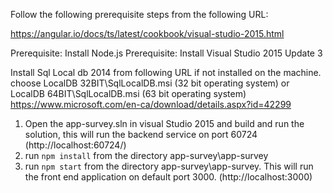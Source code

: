 Follow the following prerequisite steps from the following URL:

https://angular.io/docs/ts/latest/cookbook/visual-studio-2015.html

Prerequisite: Install Node.js
Prerequisite: Install Visual Studio 2015 Update 3

Install Sql Local db 2014 from following URL if not installed on the machine. choose LocalDB 32BIT\SqlLocalDB.msi (32 bit operating system) or LocalDB 64BIT\SqlLocalDB.msi (63 bit operating system)
https://www.microsoft.com/en-ca/download/details.aspx?id=42299

1. Open the app-survey.sln in visual Studio 2015 and build and run the solution, this will run the backend service on port 60724 (http://localhost:60724/)
2. run `npm install` from the directory app-survey\app-survey
3. run `npm start` from the directory app-survey\app-survey. This will run the front end application on default port 3000. (http://localhost:3000)

